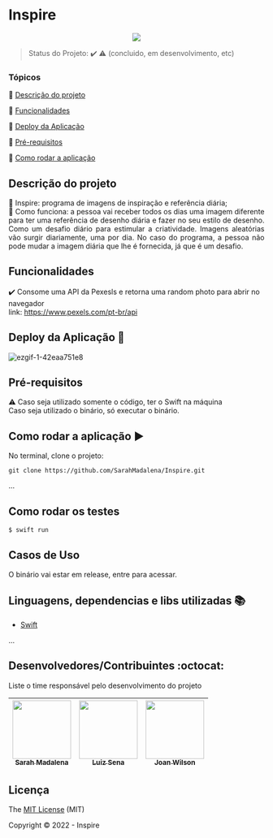 <h1>Inspire</h1> 

<p align="center">
  <img src="http://img.shields.io/static/v1?label=Swift&message=5.4&color=red&style=for-the-badge&logo=swift"/>
</p>

> Status do Projeto: :heavy_check_mark: :warning: (concluido, em desenvolvimento, etc)

### Tópicos 

:small_blue_diamond: [Descrição do projeto](#descrição-do-projeto)

:small_blue_diamond: [Funcionalidades](#funcionalidades)

:small_blue_diamond: [Deploy da Aplicação](#deploy-da-aplicação-dash)

:small_blue_diamond: [Pré-requisitos](#pré-requisitos)

:small_blue_diamond: [Como rodar a aplicação](#como-rodar-a-aplicação-arrow_forward)


## Descrição do projeto 

<p align="justify">
📌 Inspire: programa de imagens de inspiração e referência diária; <br>
📌 Como funciona: a pessoa vai receber todos os dias uma imagem diferente para ter uma referência de desenho diária e fazer no seu estilo de desenho. Como um desafio diário para estimular a criatividade. Imagens aleatórias vão surgir diariamente, uma por dia. No caso do programa, a pessoa não pode mudar a imagem diária que lhe é fornecida, já que é um desafio.
</p>

## Funcionalidades

:heavy_check_mark: Consome uma API da Pexesls e retorna uma random photo para abrir no navegador <br>
link: https://www.pexels.com/pt-br/api


## Deploy da Aplicação :dash:

![ezgif-1-42eaa751e8](https://user-images.githubusercontent.com/82623118/159702233-46809d08-df50-4d7d-9b20-4fb84d58b8d8.gif)


## Pré-requisitos

:warning: Caso seja utilizado somente o código, ter o Swift na máquina <br>
Caso seja utilizado o binário, só executar o binário.

## Como rodar a aplicação :arrow_forward:

No terminal, clone o projeto: 

```
git clone https://github.com/SarahMadalena/Inspire.git
```

... 


## Como rodar os testes

```
$ swift run
```

## Casos de Uso

O binário vai estar em release, entre para acessar.


## Linguagens, dependencias e libs utilizadas :books:

- [Swift](https://www.apple.com/br/swift/)

...

## Desenvolvedores/Contribuintes :octocat:

Liste o time responsável pelo desenvolvimento do projeto

| [<img src="https://avatars.githubusercontent.com/u/82623118?v=4" width=115><br><sub>Sarah Madalena</sub>](https://github.com/SarahMadalena) |  [<img src="https://avatars.githubusercontent.com/u/75648725?v=4" width=115><br><sub>Luiz Sena</sub>](https://github.com/Luizerz) |  [<img src="https://avatars.githubusercontent.com/u/48629647?v=4" width=115><br><sub>Joan Wilson</sub>](https://github.com/JoanWilson) |
| :---: | :---: | :---: 

## Licença 

The [MIT License]() (MIT)

Copyright :copyright: 2022 - Inspire

